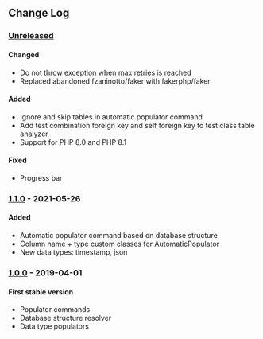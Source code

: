 ## Change Log

### [Unreleased][unreleased]

#### Changed
- Do not throw exception when max retries is reached
- Replaced abandoned fzaninotto/faker with fakerphp/faker

#### Added
- Ignore and skip tables in automatic populator command
- Add test combination foreign key and self foreign key to test class table analyzer
- Support for PHP 8.0 and PHP 8.1

#### Fixed
- Progress bar

### [1.1.0] - 2021-05-26
#### Added
- Automatic populator command based on database structure
- Column name + type custom classes for AutomaticPopulator
- New data types: timestamp, json

### [1.0.0] - 2019-04-01
#### First stable version
- Populator commands
- Database structure resolver
- Data type populators

[unreleased]: https://github.com/lulco/populator/compare/1.1.0...HEAD
[1.1.0]: https://github.com/lulco/populator/compare/1.0.0...1.1.0
[1.0.0]: https://github.com/lulco/populator/compare/f744a241c8cb78327e2d5d382f5af88228779cfb...1.0.0
